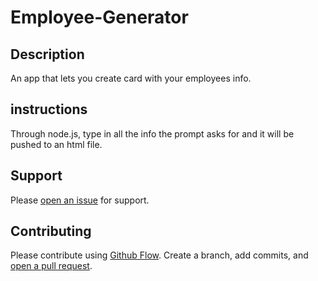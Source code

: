 # Employee-Generator

## Description

An app that lets you create card with your employees info.

## instructions

Through node.js, type in all the info the prompt asks for and it will be pushed to an html file.

## Support

Please [open an issue](https://github.com/fraction/readme-boilerplate/issues/new) for support.

## Contributing

Please contribute using [Github Flow](https://guides.github.com/introduction/flow/). Create a branch, add commits, and [open a pull request](https://github.com/fraction/readme-boilerplate/compare/).
